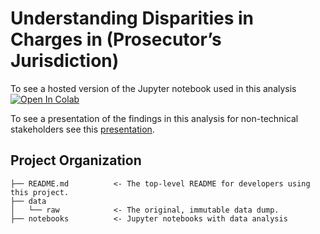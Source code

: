Understanding Disparities in Charges in (Prosecutor’s Jurisdiction)
==============================

To see a hosted version of the Jupyter notebook used in this analysis [![Open In Colab](https://colab.research.google.com/assets/colab-badge.svg)](https://colab.research.google.com/drive/171OV3E0ApiisWaqTa8VF2Izc-Tf3Msdv?usp=sharing)

To see a presentation of the findings in this analysis for non-technical stakeholders see this [presentation](https://docs.google.com/presentation/d/1RFQtkuX_zCvrJnT4a6t2eyg4sVMY4vKATKWsexqepXA/edit).

Project Organization
------------

    ├── README.md          <- The top-level README for developers using this project.
    ├── data
    │   └── raw            <- The original, immutable data dump.
    ├── notebooks          <- Jupyter notebooks with data analysis